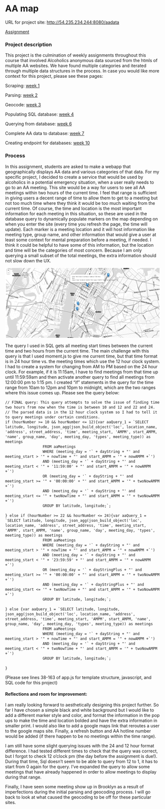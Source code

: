 # AA map

URL for project site: http://54.235.234.244:8080/aadata

[Assignment](https://github.com/visualizedata/data-structures/blob/master/final_assignment_1.md)

### Project description
This project is the culmination of weekly assignments throughout this course that involved Alcoholics anonymous data sourced from the htmls of multiple AA websites. We have found multiple categories and iterated through multiple data structures in the process. In case you would like more context for this project, please see these pages:

Scraping: [week 1](https://github.com/joutwater/Data-Structures/tree/master/week01)

Parsing: [week 2](https://github.com/joutwater/Data-Structures/tree/master/week02)

Geocode: [week 3](https://github.com/joutwater/Data-Structures/tree/master/week03)

Populating SQL database: [week 4](https://github.com/joutwater/Data-Structures/tree/master/week04)

Querying from database: [week 6](https://github.com/joutwater/Data-Structures/tree/master/week06)

Complete AA data to database: [week 7](https://github.com/joutwater/Data-Structures/tree/master/week07)

Creating endpoint for databases: [week 10](https://github.com/joutwater/Data-Structures/tree/master/week10)

### Process
In this assignment, students are asked to make a webapp that geographically displays AA data and various categories of that data. For my specific project, I decided to create a service that would be used by alcoholics in a potential emergency situation, when a user really needs to go to an AA meeting. This site would be a way for users to see all AA meetings within two hours of the current time. I feel that range is sufficient in giving users a decent range of time to allow them to get to a meeting but not too much time where they think it would be too much waiting from the current time. Of course, the time and location is the most important information for each meeting in this situation, so these are used in the database query to dynamically populate markers on the map depending on when you enter the site (every time you refresh the page, the time will update). Each marker is a meeting location and it will host information like meeting type, group name, and other information that would give a user at least some context for mental preparation before a meeting, if needed. I think it could be helpful to have some of this information, but the location and time will be the categories of most concern. Because I am only querying a small subset of the total meetings, the extra information should not slow down the UX.

![Image](https://github.com/joutwater/Data-Structures/blob/master/Final_Assignment_1/AA_ss.png)

The query I used in SQL gets all meeting start times between the current time and two hours from the current time. The main challenge with this query is that I used moment.js to give me current time, but that time format is in 24 hour time vs. the meeting times which use the 12 hour clock system. I had to create a system for changing from AM to PM based on the 24 hour clock. For example, if it is 11:15am, I have to find meetings from that time up until 11:59:59am  and then activate another query to find all meetings from 12:00:00 pm to 1:15 pm. I created “if” statements in the query for the time range from 10am to 12pm and 10pm to midnight, which are the two ranges where this issue comes up. Please see the query below:

    // FINAL query: This query attempts to solve the issue of finding time two hours from now when the time is between 10 and 12 and 22 and 24.
    // The parsed data is in the 12 hour clock system so I had to tell it to query meetings under certain conditions.
    if (hourNumber >= 10 && hourNumber <= 12){var aaQuery_1 = `SELECT latitude, longitude, json_agg(json_build_object('loc', location_name, 'address', street_address, 'time', meeting_start, 'AMPM', start_AMPM, 'name', group_name, 'day', meeting_day, 'types', meeting_type)) as meetings
                     FROM aaMeetings
                     WHERE (meeting_day = '` + dayString + "' and meeting_start > '" + nowTime + "' and start_AMPM = '" + nowAMPM +`')
                     AND (meeting_day = '` + dayString + "' and meeting_start < '" + '11:59:00' + "' and start_AMPM = '" + nowAMPM +`')
                     OR (meeting_day = '` + dayString + "' and meeting_start >= '" + '00:00:00' + "' and start_AMPM = '" + twoNowAMPM +`')
                     AND (meeting_day = '` + dayString + "' and meeting_start <= '" + twoNowTime + "' and start_AMPM = '" + twoNowAMPM +`')
                     GROUP BY latitude, longitude;`;

    } else if (hourNumber >= 22 && hourNumber <= 24){var aaQuery_1 = `SELECT latitude, longitude, json_agg(json_build_object('loc', location_name, 'address', street_address, 'time', meeting_start, 'AMPM', start_AMPM, 'name', group_name, 'day', meeting_day, 'types', meeting_type)) as meetings
                     FROM aaMeetings
                     WHERE (meeting_day = '` + dayString + "' and meeting_start > '" + nowTime + "' and start_AMPM = '" + nowAMPM +`')
                     AND (meeting_day = '` + dayString + "' and meeting_start < '" + '23:59:59' + "' and start_AMPM = '" + nowAMPM +`')
                     OR (meeting_day = '` + dayStringPlus + "' and meeting_start >= '" + '00:00:00' + "' and start_AMPM = '" + twoNowAMPM +`')
                     AND (meeting_day = '` + dayStringPlus + "' and meeting_start <= '" + twoNowTime + "' and start_AMPM = '" + twoNowAMPM +`')
                     GROUP BY latitude, longitude;`;

    } else {var aaQuery_1 = `SELECT latitude, longitude, json_agg(json_build_object('loc', location_name, 'address', street_address, 'time', meeting_start, 'AMPM', start_AMPM, 'name', group_name, 'day', meeting_day, 'types', meeting_type)) as meetings
                     FROM aaMeetings
                     WHERE (meeting_day = '` + dayString + "' and meeting_start > '" + nowTime + "' and start_AMPM = '" + nowAMPM +`')
                     AND (meeting_day = '` + dayString + "' and meeting_start < '" + twoNowTime + "' and start_AMPM = '" + twoNowAMPM +`')
                     GROUP BY latitude, longitude;`;

    }

(Please see lines 38-163 of app.js for template structure, javascript, and SQL code for this project)


#### Reflections and room for improvement:

I am really looking forward to aesthetically designing this project further. So far I have chosen a simple black and white background but I would like to add a different marker style and color, and format the information in the pop ups to make the time and location bolded and have the extra information in smaller print. I would also like to add a google maps link that reroutes a user to the google maps site. Finally, a refresh button and AA hotline number would be added (if there happen to be no meetings within the time range).

I am still have some slight querying issues with the 24 and 12 hour format difference. I had tested different times to check that the query was correct, but I forgot to check 12 o’clock pm (the day before the assignment is due!). During that time, Sql doesn’t seem to be able to query from 12 to 1, it has to start from 0 again for the query. I’ve expanded the query to allow some meetings that have already happened in order to allow meetings to display during that range. 

Finally, I have seen some meeting show up in Brooklyn as a result of imperfections during the initial parsing and geocoding process. I will go back to look at what caused the geocoding to be off for these particular sites.

